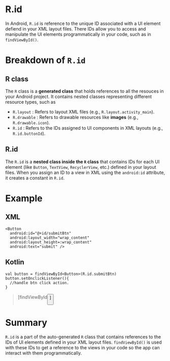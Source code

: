 # R.id
In Android, `R.id` is reference to the unique ID associated with a UI element defiend in your XML layout files. There IDs allow you to access and manipulate the UI elements programmatically in your code, such as in `findViewById()`.

# Breakdown of `R.id`
## R class
The `R` class is a **generated class** that holds references to all the resouces in your Android project. It contains nested classes representing different resource types, such as
- `R.layout` : Refers to layout XML files (e.g., `R.layout.activity_main`).
- `R.drawable` : Refers to drawable resources like **images** (e.g., `R.drawable.icon`).
- `R.id` : Refers to the IDs assigned to UI components in XML layouts (e.g., `R.id.buttonId`).

## R.id
The `R.id` is a **nested class inside the `R` class** that contains IDs for each UI element (like `Button`, `TextView`, `RecyclerView`, etc.) defined in your layout files. When you assign an ID to a view in XML using the `android:id` attribute, it creates a constant in `R.id`.

# Example
## XML
```
<Button
  android:id="@+id/submitBtn"
  android:layout_width="wrap_content"
  android:layout_height=:wrap_content"
  android:text="submit" />
```
## Kotlin
```
val button = findViewById<Button>(R.id.submitBtn)
button.setOnclickListener(){
  //handle btn click action.
}
```
>[findViewById<Button>]

# Summary
`R.id` is a part of the auto-generated `R` class that contains references to the IDs of UI elements defined in your XML layout files. `findViewById()` is used with these IDs to get a reference to the views in your code so the app can interact with them programmatically.
